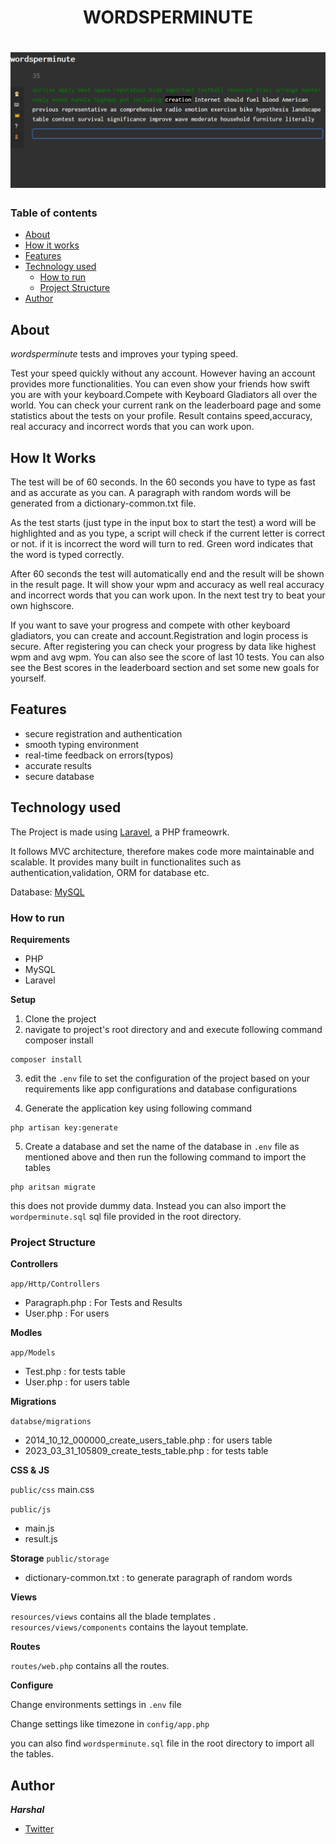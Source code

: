 <h1 align="center"><b>WORDSPERMINUTE</b><h1>

<img src="public/storage/demo.png">

### Table of contents
- [About](#about)
- [How it works](#how-it-works)
- [Features](#features)
- [Technology used](#technology-used)
    - [How to run](#how-to-run)
    - [Project Structure](#project-structure)
- [Author](#author)

## About

*wordsperminute* tests and improves your typing speed.

Test your speed quickly without any account. However having an account provides more functionalities. You can even show your friends how swift you are with your keyboard.Compete with Keyboard Gladiators all over the world. You can check your current rank on the leaderboard page and some statistics about the tests on your profile. Result contains speed,accuracy, real accuracy and incorrect words that you can work upon.

## How It Works
The test will be of 60 seconds. In the 60 seconds you have to type as fast and as accurate as you can. A paragraph with random words will be generated from a dictionary-common.txt file.

As the test starts (just type in the input box to start the test) a word will be highlighted and as you type, a script will check if the current letter is correct or not. if it is incorrect the word will turn to red. Green word indicates that the word is typed correctly.

After 60 seconds the test will automatically end and the result will be shown in the result page. It will show your wpm and accuracy as well real accuracy and incorrect words that you can work upon. In the next test try to beat your own highscore.

If you want to save your progress and compete with other keyboard gladiators, you can create and account.Registration and login process is secure. After registering you can check your progress by data like highest wpm and avg wpm. You can also see the score of last 10 tests. You can also see the Best scores in the leaderboard section and set some new goals for yourself.
## Features
- secure registration and authentication
- smooth typing environment
- real-time feedback on errors(typos)
- accurate results
- secure database
## Technology used
The Project is made using [Laravel](https://laravel.com/), a PHP frameowrk.

It follows MVC architecture, therefore makes code more maintainable and scalable. It provides many built in functionalites such as authentication,validation, ORM for database etc.

Database: [MySQL](https://www.mysql.com/)
### How to run
**Requirements**
- PHP
- MySQL
- Laravel

**Setup**
1. Clone the project
2. navigate to project's root directory and and execute following command composer install 

``` 
composer install 
```
3. edit the ```.env``` file to set the configuration of the project based on your requirements like app configurations and database configurations

4. Generate the application key using following command

```
php artisan key:generate
```

5. Create a database and set the name of the database in ```.env``` file as mentioned above and then run the following command to import the tables

```
php aritsan migrate
```
this does not provide dummy data. Instead you can also import the ```wordperminute.sql``` sql file provided in the root directory.

### Project Structure

**Controllers**

```app/Http/Controllers```
- Paragraph.php : For Tests and Results
- User.php : For users

**Modles**

```app/Models```
- Test.php : for tests table
- User.php : for users table

**Migrations**

```databse/migrations```

- 2014_10_12_000000_create_users_table.php : for users table
- 2023_03_31_105809_create_tests_table.php : for tests table

**CSS & JS**

```public/css```
main.css

```public/js```
- main.js
- result.js

**Storage**
```public/storage```
- dictionary-common.txt : to generate paragraph of random words

**Views**

```resources/views``` contains all the blade templates .
```resources/views/components``` contains the layout template.

**Routes**

```routes/web.php``` contains all the routes.

**Configure**

Change environments settings in ```.env``` file

Change settings like timezone in ```config/app.php```

you can also find ```wordsperminute.sql``` file in the root directory to import all the tables.

## Author

***Harshal***

- [Twitter](https://twitter.com/hxdshell)
